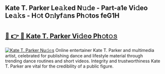 ## Kate T. Parker Le𝚊𝚔ed N𝚞𝚍e - Part-a1e Vi𝚍eo Le𝚊𝚔s - H𝚘t O𝚗lyf𝚊ns Ph𝚘tos feG1H

# <h2><a href="http://hf0hgx3.feru.top/?c=Kate+T.+Parker">🔗 👉 🔴 Kate T. Parker Vi𝚍𝚎o Ph𝚘t𝚘𝚜</a></h2>

[![Kate T. Parker Nu𝚍𝚎s](https://i.imgur.com/0TWrTi3.gif)](http://hf0hgx3.feru.top/?c=Kate+T.+Parker)
Online entertainer Kate T. Parker and multimedia artist, celebrated for publishing dance and lifestyle material through trending dance routines and short videos. Integrity and trustworthiness Kate T. Parker are vital for the credibility of a public figure. 
